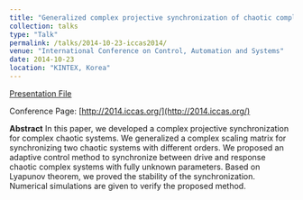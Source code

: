```yaml
---
title: "Generalized complex projective synchronization of chaotic complex systems with unknown parameters"
collection: talks
type: "Talk"
permalink: /talks/2014-10-23-iccas2014/
venue: "International Conference on Control, Automation and Systems"
date: 2014-10-23
location: "KINTEX, Korea"
---
```


[Presentation File](https://positiveban.github.io/files/ICCAS2014.pdf)

Conference Page: [http://2014.iccas.org/](http://2014.iccas.org/)

__Abstract__
In this paper, we developed a complex projective synchronization for complex chaotic systems. We generalized
a complex scaling matrix for synchronizing two chaotic systems with different orders. We proposed an adaptive control
method to synchronize between drive and response chaotic complex systems with fully unknown parameters. Based on
Lyapunov theorem, we proved the stability of the synchronization. Numerical simulations are given to verify the proposed
method.
